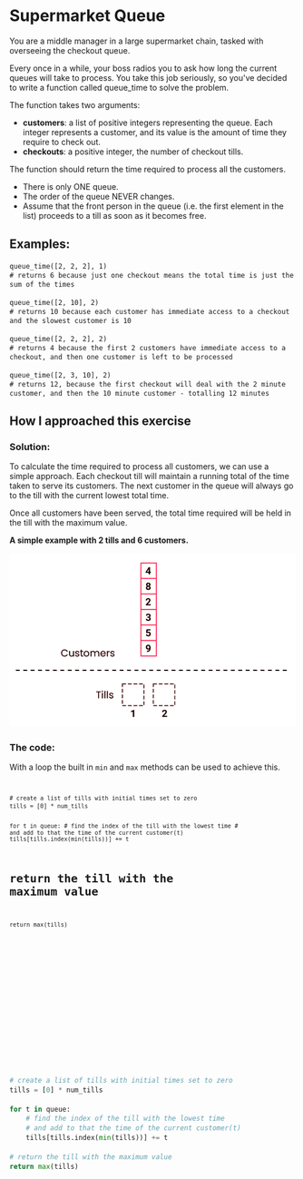# Supermarket Queue
You are a middle manager in a large supermarket chain, tasked with overseeing the checkout queue.

Every once in a while, your boss radios you to ask how long the current queues will take to process. You take this job seriously, so you've decided to write a function called queue_time to solve the problem.

The function takes two arguments:

- **customers**: a list of positive integers representing the queue. Each integer represents a customer, and its value is the amount of time they require to check out.
- **checkouts**: a positive integer, the number of checkout tills.

The function should return the time required to process all the customers.

- There is only ONE queue.
- The order of the queue NEVER changes.
- Assume that the front person in the queue (i.e. the first element in the list) proceeds to a till as soon as it becomes free.
## Examples:
```
queue_time([2, 2, 2], 1)
# returns 6 because just one checkout means the total time is just the sum of the times

queue_time([2, 10], 2)
# returns 10 because each customer has immediate access to a checkout and the slowest customer is 10

queue_time([2, 2, 2], 2)
# returns 4 because the first 2 customers have immediate access to a checkout, and then one customer is left to be processed

queue_time([2, 3, 10], 2)
# returns 12, because the first checkout will deal with the 2 minute customer, and then the 10 minute customer - totalling 12 minutes
```

## How I approached this exercise

### Solution:

To calculate the time required to process all customers, we can use a simple approach. Each checkout till will maintain a running total of the time taken to serve its customers. The next customer in the queue will always go to the till with the current lowest total time.

Once all customers have been served, the total time required will be held in the till with the maximum value.

**A simple example with 2 tills and 6 customers.**

<img alt='example of priority queue' width='600px' src='images/queue_example.gif'/>

### The code:

With a loop the built in `min` and `max` methods can be used to achieve this.

<svg fill="none" viewBox="0 0 600 600" width="600" height="600" xmlns="http://www.w3.org/2000/svg">
    <foreignObject width="100%" height="100%">
        <link rel='stylesheet' href='css/code.css'/>
        <div xmlns="http://www.w3.org/1999/xhtml">
            <pre>
                <code>
# create a list of tills with initial times set to zero
tills = [0] * num_tills

for t in queue:
    # find the index of the till with the lowest time
    # and add to that the time of the current customer(t)
    tills[tills.index(min(tills))] += t

# return the till with the maximum value
return max(tills)
                </code>
            <pre>
        </div>
    </foreignObject>
</svg>

```python
# create a list of tills with initial times set to zero
tills = [0] * num_tills

for t in queue:
    # find the index of the till with the lowest time
    # and add to that the time of the current customer(t)
    tills[tills.index(min(tills))] += t

# return the till with the maximum value
return max(tills)
```
